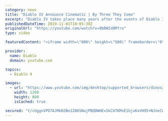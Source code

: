 ```yaml
---
category: news
title: "Diablo IV Announce Cinematic | By Three They Come"
excerpt: "Diablo IV takes place many years after the events of Diablo III, after millions have been slaughtered by the actions of the High ..."
publishedDateTime: 2019-11-01T18:05:30Z
originalUrl: "https://youtube.com/watch?v=9bRWIdOMfro"
type: video

featuredContent: "<iframe width=\"800\" height=\"500\" frameborder=\"0\" src=\"https://www.youtube.com/embed/9bRWIdOMfro\" allow=\"accelerometer; autoplay; encrypted-media; gyroscope; picture-in-picture\" allowfullscreen></iframe>"

provider:
  name: Diablo
  domain: youtube.com

topics:
  - Diablo 4

images:
  - url: "https://www.youtube.com/img/desktop/supported_browsers/dinosaur.png"
    width: 1200
    height: 800
    isCached: true

secured: "t/cUggnVPO7AJMkD2Be1Z86SNajPBQ0WHEvSkCU7KMsE1bjuKxVH95+NJneCWTvF0PAgwD3k7zYhBI1wuWOxTg9flPqTlWDSIK/dJHuqBIHevQgniNM4lLlpbgHYiEfIQrhFm77GNdB3QltXlGgCP+KsJtZYhn9wC/4UmcySz7mL/QM4hMTjvd43sSK4pC2ZwfhdQEbccwDUZkQ7I5f+VXy9JSWEnq6cGJZlkiDHFbR8eT8Sf1GZqcjUrvE2Gj4QQh/YgcD3OlKcN0rlnNawWcbsfx2ixE8/gndAz5khkjzbs5j9/WBO+4fDnNkINkQrEnSrY7NOrBDz77MGJ5Qdvuyf212rBzt91EOfpkgcYctYQ9v3oIVBn/RRwsVsDQC7LYlXihsq2F7KqvFnx2R8XEku2DYwWuP9yAavu0Qf7+NOZ9hQvUP+HPnlxuU1Axyg;huhVvKYmLO2kmcS6j5iCtA=="
---
```


